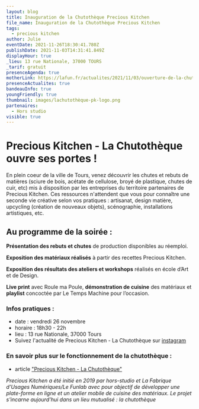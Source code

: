 ```yaml
---
layout: blog
title: Inauguration de la Chutothèque Precious Kitchen
file_name: Inauguration de la Chutothèque Precious Kitchen
tags:
  - precious kitchen
author: Julie
eventDate: 2021-11-26T18:30:41.780Z
publishDate: 2021-11-03T14:31:41.849Z
displayHour: true
_lieu: 13 rue Nationale, 37000 TOURS
_tarif: gratuit
presenceAgenda: true
motherLink: https://lafun.fr/actualites/2021/11/03/ouverture-de-la-chutoth%C3%A8que-precious-kitchen/
presenceActualites: true
bandeauInfo: true
youngFriendly: true
thumbnail: images/lachutothèque-pk-logo.png
partenaires:
  - Hors studio
visible: true
---
```

# Precious Kitchen - La Chutothèque ouvre ses portes !

En plein coeur de la ville de Tours, venez découvrir les chutes et rebuts de matières (sciure de bois, acétate de cellulose, broyé de plastique, chutes de cuir, etc) mis à disposition par les entreprises du territoire partenaires de Precious Kitchen. Ces ressources n'attendent que vous pour connaître une seconde vie créative selon vos pratiques : artisanat, design matière, upcycling (création de nouveaux objets), scénographie, installations artistiques, etc.

## Au programme de la soirée :

**Présentation des rebuts et chutes** de production disponibles au réemploi.

**Exposition des matériaux réalisés** à partir des recettes Precious Kitchen.

**Exposition des résultats des ateliers et workshops** réalisés en école d’Art et de Design.

**Live print** avec Roule ma Poule, **démonstration de cuisine** des matériaux et **playlist** concoctée par Le Temps Machine pour l’occasion.

### Infos pratiques :
* date : vendredi 26 novembre
* horaire :  18h30 - 22h
* lieu : 13 rue Nationale, 37000 Tours
* Suivez l'actualité de Precious Kitchen - La Chutothèque sur [instagram](https://www.instagram.com/preciouskitchen_/?hl=fr)

### En savoir plus sur le fonctionnement de la chutothèque : 
* article ["Precious Kitchen - La Chutothèque"](https://lafun.fr/actualites/2021/11/03/ouverture-de-la-chutoth%C3%A8que-precious-kitchen/)

*Precious Kitchen a été initié en 2019 par hors-studio et La Fabrique d'Usages Numériques/Le Funlab avec pour objectif de développer une plate-forme en ligne et un atelier mobile de cuisine des matériaux. Le projet s'incarne aujourd'hui dans un lieu mutualisé : la chutothèque*